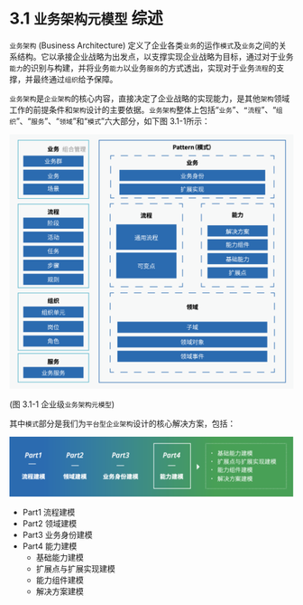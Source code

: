 # 3.1 `业务架构元模型` 综述

`业务架构` (Business Architecture) 定义了企业各类`业务`的运作`模式`及`业务`之间的关系结构。它以承接企业战略为出发点，以支撑实现企业战略为目标，通过对于业务`能力`的识别与构建，并将业务`能力`以业务`服务`的方式透出，实现对于业务`流程`的支撑，并最终通过`组织`给予保障。

`业务架构`是`企业架构`的核心内容，直接决定了企业战略的实现能力，是其他`架构`领域工作的前提条件和`架构`设计的主要依据。`业务架构`整体上包括“`业务`”、`“流程`”、“`组织`”、“`服务`”、“`领域`”和“`模式`”六大部分，如下图 3.1-1所示：

![图 3.1-1 企业级`业务架构元模型`](../static/img-3.1-1-biz-arch-metamodel.png)

 (图 3.1-1 企业级`业务架构元模型`)

 其中`模式`部分是我们为`平台型企业架构`设计的核心解决方案，包括：

 ![模式](../static/img-3.1-1-biz-arch-pattern.png)

* Part1 流程建模
* Part2 领域建模
* Part3 业务身份建模
* Part4 能力建模
  * 基础能力建模
  * 扩展点与扩展实现建模
  * 能力组件建模
  * 解决方案建模